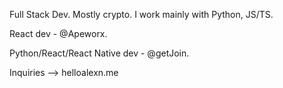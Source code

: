 Full Stack Dev. 
Mostly crypto.
I work mainly with Python, JS/TS.


React dev - @Apeworx.

Python/React/React Native dev - @getJoin.

Inquiries --> hello<at>alexn.me	
